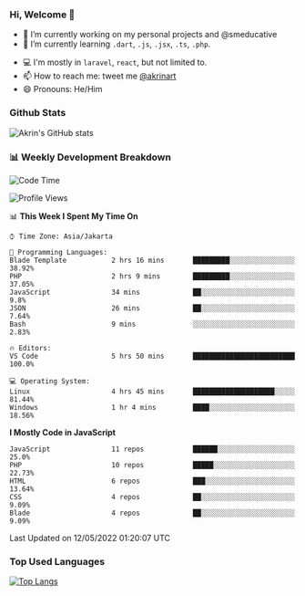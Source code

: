 ### Hi, Welcome 👋

<!--
**akrindev/akrindev** is a ✨ _special_ ✨ repository because its `README.md` (this file) appears on your GitHub profile.

Here are some ideas to get you started:
-->


- 🔭 I’m currently working on my personal projects and @smeducative
- 🌱 I’m currently learning `.dart`, `.js`, `.jsx`, `.ts`, `.php`.
<!-- - 👯 I’m looking to collaborate on -->
<!-- - 🤔 I’m looking for help with ... -->
- 💻 I'm mostly in `laravel`, `react`, but not limited to.
- 📫 How to reach me: tweet me [@akrinart](https://twitter.com/Akrinart)
- 😄 Pronouns: He/Him


### Github Stats
![Akrin's GitHub stats](https://github-readme-stats.vercel.app/api?username=akrindev&show_icons=true&theme=react&count_private=true)

### 📊 Weekly Development Breakdown

<!--START_SECTION:waka-->
![Code Time](http://img.shields.io/badge/Code%20Time-0%20secs-blue)

![Profile Views](http://img.shields.io/badge/Profile%20Views-0-blue)

📊 **This Week I Spent My Time On** 

```text
⌚︎ Time Zone: Asia/Jakarta

💬 Programming Languages: 
Blade Template           2 hrs 16 mins       █████████░░░░░░░░░░░░░░░░   38.92% 
PHP                      2 hrs 9 mins        █████████░░░░░░░░░░░░░░░░   37.05% 
JavaScript               34 mins             ██░░░░░░░░░░░░░░░░░░░░░░░   9.8% 
JSON                     26 mins             ██░░░░░░░░░░░░░░░░░░░░░░░   7.64% 
Bash                     9 mins              ░░░░░░░░░░░░░░░░░░░░░░░░░   2.83%

🔥 Editors: 
VS Code                  5 hrs 50 mins       █████████████████████████   100.0%

💻 Operating System: 
Linux                    4 hrs 45 mins       ████████████████████░░░░░   81.44% 
Windows                  1 hr 4 mins         ████░░░░░░░░░░░░░░░░░░░░░   18.56%

```

**I Mostly Code in JavaScript** 

```text
JavaScript               11 repos            ██████░░░░░░░░░░░░░░░░░░░   25.0% 
PHP                      10 repos            █████░░░░░░░░░░░░░░░░░░░░   22.73% 
HTML                     6 repos             ███░░░░░░░░░░░░░░░░░░░░░░   13.64% 
CSS                      4 repos             ██░░░░░░░░░░░░░░░░░░░░░░░   9.09% 
Blade                    4 repos             ██░░░░░░░░░░░░░░░░░░░░░░░   9.09%

```



 Last Updated on 12/05/2022 01:20:07 UTC
<!--END_SECTION:waka-->

### Top Used Languages
[![Top Langs](https://github-readme-stats.vercel.app/api/top-langs/?username=akrindev&hide=blade,html&langs_count=4)](https://github.com/akrindev)
